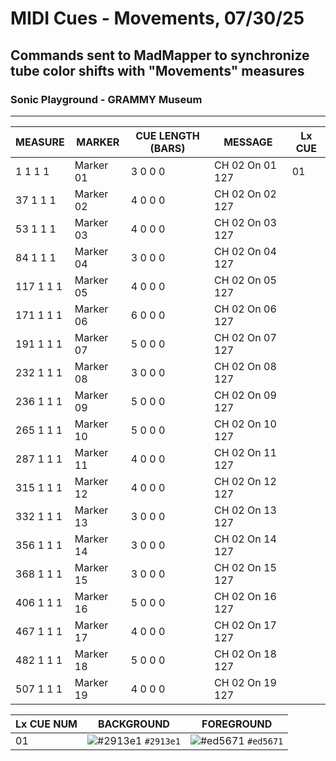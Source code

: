 # MIDI Cues - Movements, 07/30/25

## Commands sent to MadMapper to synchronize tube color shifts with "Movements" measures

### Sonic Playground - GRAMMY Museum

---

| MEASURE   | MARKER    | CUE LENGTH (BARS) | MESSAGE         | Lx CUE    |
| --------- | --------- | ----------------- | --------------- | --------- |
| 1 1 1 1   | Marker 01 | 3 0 0 0           | CH 02 On 01 127 | 01        |
| 37 1 1 1  | Marker 02 | 4 0 0 0           | CH 02 On 02 127 |           |
| 53 1 1 1  | Marker 03 | 4 0 0 0           | CH 02 On 03 127 |           |
| 84 1 1 1  | Marker 04 | 3 0 0 0           | CH 02 On 04 127 |           |
| 117 1 1 1 | Marker 05 | 4 0 0 0           | CH 02 On 05 127 |           |
| 171 1 1 1 | Marker 06 | 6 0 0 0           | CH 02 On 06 127 |           |
| 191 1 1 1 | Marker 07 | 5 0 0 0           | CH 02 On 07 127 |           |
| 232 1 1 1 | Marker 08 | 3 0 0 0           | CH 02 On 08 127 |           |
| 236 1 1 1 | Marker 09 | 5 0 0 0           | CH 02 On 09 127 |           |
| 265 1 1 1 | Marker 10 | 5 0 0 0           | CH 02 On 10 127 |           |
| 287 1 1 1 | Marker 11 | 4 0 0 0           | CH 02 On 11 127 |           |
| 315 1 1 1 | Marker 12 | 4 0 0 0           | CH 02 On 12 127 |           |
| 332 1 1 1 | Marker 13 | 3 0 0 0           | CH 02 On 13 127 |           |
| 356 1 1 1 | Marker 14 | 3 0 0 0           | CH 02 On 14 127 |           |
| 368 1 1 1 | Marker 15 | 3 0 0 0           | CH 02 On 15 127 |           |
| 406 1 1 1 | Marker 16 | 5 0 0 0           | CH 02 On 16 127 |           |
| 467 1 1 1 | Marker 17 | 4 0 0 0           | CH 02 On 17 127 |           |
| 482 1 1 1 | Marker 18 | 5 0 0 0           | CH 02 On 18 127 |           |
| 507 1 1 1 | Marker 19 | 4 0 0 0           | CH 02 On 19 127 |           |

| Lx CUE NUM | BACKGROUND                                                         | FOREGROUND                                                         |
| ---------- | -----------------------------------------------------------------  | ------------------------------------------------------------------ |
| 01         | ![#2913e1](https://placehold.co/32x32/2913e1/2913e1.png) `#2913e1` | ![#ed5671](https://placehold.co/32x32/ed5671/ed5671.png) `#ed5671` |
